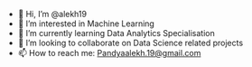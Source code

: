 - 👋 Hi, I’m @alekh19
- 👀 I’m interested in Machine Learning
- 🌱 I’m currently learning Data Analytics Specialisation
- 💞️ I’m looking to collaborate on Data Science related projects
- 📫 How to reach me: Pandyaalekh.19@gmail.com

<!---
alekh19/alekh19 is a ✨ special ✨ repository because its `README.md` (this file) appears on your GitHub profile.
You can click the Preview link to take a look at your changes.
--->
